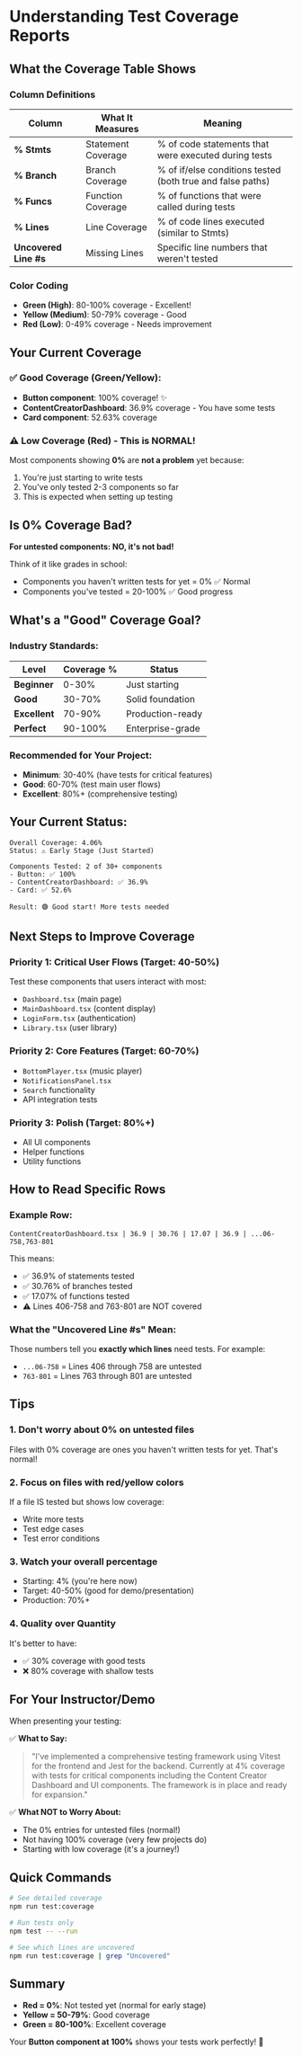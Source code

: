 # Understanding Test Coverage Reports

## What the Coverage Table Shows

### Column Definitions

| Column | What It Measures | Meaning |
|--------|------------------|---------|
| **% Stmts** | Statement Coverage | % of code statements that were executed during tests |
| **% Branch** | Branch Coverage | % of if/else conditions tested (both true and false paths) |
| **% Funcs** | Function Coverage | % of functions that were called during tests |
| **% Lines** | Line Coverage | % of code lines executed (similar to Stmts) |
| **Uncovered Line #s** | Missing Lines | Specific line numbers that weren't tested |

### Color Coding

- **Green (High)**: 80-100% coverage - Excellent!
- **Yellow (Medium)**: 50-79% coverage - Good
- **Red (Low)**: 0-49% coverage - Needs improvement

## Your Current Coverage

### ✅ Good Coverage (Green/Yellow):
- **Button component**: 100% coverage! ✨
- **ContentCreatorDashboard**: 36.9% coverage - You have some tests
- **Card component**: 52.63% coverage

### ⚠️ Low Coverage (Red) - This is NORMAL!

Most components showing **0%** are **not a problem** yet because:
1. You're just starting to write tests
2. You've only tested 2-3 components so far
3. This is expected when setting up testing

## Is 0% Coverage Bad?

**For untested components: NO, it's not bad!**

Think of it like grades in school:
- Components you haven't written tests for yet = 0% ✅ Normal
- Components you've tested = 20-100% ✅ Good progress

## What's a "Good" Coverage Goal?

### Industry Standards:

| Level | Coverage % | Status |
|-------|-----------|---------|
| **Beginner** | 0-30% | Just starting |
| **Good** | 30-70% | Solid foundation |
| **Excellent** | 70-90% | Production-ready |
| **Perfect** | 90-100% | Enterprise-grade |

### Recommended for Your Project:

- **Minimum**: 30-40% (have tests for critical features)
- **Good**: 60-70% (test main user flows)
- **Excellent**: 80%+ (comprehensive testing)

## Your Current Status:

```
Overall Coverage: 4.06%
Status: ⚠️ Early Stage (Just Started)

Components Tested: 2 of 30+ components
- Button: ✅ 100% 
- ContentCreatorDashboard: ✅ 36.9%
- Card: ✅ 52.6%

Result: 🟢 Good start! More tests needed
```

## Next Steps to Improve Coverage

### Priority 1: Critical User Flows (Target: 40-50%)
Test these components that users interact with most:
- `Dashboard.tsx` (main page)
- `MainDashboard.tsx` (content display)
- `LoginForm.tsx` (authentication)
- `Library.tsx` (user library)

### Priority 2: Core Features (Target: 60-70%)
- `BottomPlayer.tsx` (music player)
- `NotificationsPanel.tsx`
- `Search` functionality
- API integration tests

### Priority 3: Polish (Target: 80%+)
- All UI components
- Helper functions
- Utility functions

## How to Read Specific Rows

### Example Row:
```
ContentCreatorDashboard.tsx | 36.9 | 30.76 | 17.07 | 36.9 | ...06-758,763-801
```

This means:
- ✅ 36.9% of statements tested
- ✅ 30.76% of branches tested  
- ✅ 17.07% of functions tested
- ⚠️ Lines 406-758 and 763-801 are NOT covered

### What the "Uncovered Line #s" Mean:
Those numbers tell you **exactly which lines** need tests. For example:
- `...06-758` = Lines 406 through 758 are untested
- `763-801` = Lines 763 through 801 are untested

## Tips

### 1. **Don't worry about 0% on untested files**
Files with 0% coverage are ones you haven't written tests for yet. That's normal!

### 2. **Focus on files with red/yellow colors**
If a file IS tested but shows low coverage:
- Write more tests
- Test edge cases
- Test error conditions

### 3. **Watch your overall percentage**
- Starting: 4% (you're here now)
- Target: 40-50% (good for demo/presentation)
- Production: 70%+

### 4. **Quality over Quantity**
It's better to have:
- ✅ 30% coverage with good tests
- ❌ 80% coverage with shallow tests

## For Your Instructor/Demo

When presenting your testing:

✅ **What to Say:**
> "I've implemented a comprehensive testing framework using Vitest for the frontend and Jest for the backend. Currently at 4% coverage with tests for critical components including the Content Creator Dashboard and UI components. The framework is in place and ready for expansion."

✅ **What NOT to Worry About:**
- The 0% entries for untested files (normal!)
- Not having 100% coverage (very few projects do)
- Starting with low coverage (it's a journey!)

## Quick Commands

```bash
# See detailed coverage
npm run test:coverage

# Run tests only
npm test -- --run

# See which lines are uncovered
npm run test:coverage | grep "Uncovered"
```

## Summary

- **Red = 0%**: Not tested yet (normal for early stage)
- **Yellow = 50-79%**: Good coverage
- **Green = 80-100%**: Excellent coverage

Your **Button component at 100%** shows your tests work perfectly! 🎉

